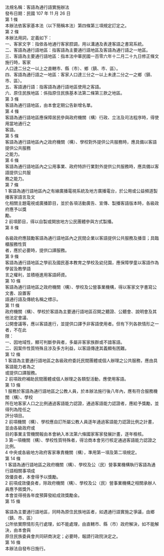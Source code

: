 法規名稱：客語為通行語實施辦法  
發布日期：民國 107 年 11 月 26 日  
第 1 條  
本辦法依客家基本法（以下簡稱本法）第四條第三項規定訂定之。  
第 2 條  
本辦法用詞，定義如下：  
一、客家文字：指依各地通行客家腔調，用以溝通及表達客語之書寫系統。  
二、客語為通行語地區：指客語為主要通行語地區及客語為通行語之一地區。  
三、客語為主要通行語地區：指本法中華民國一百零六年十二月二十九日修正條文施行時，客家  
人口達二分之一以上之直轄市、縣（市）、鄉（鎮、市、區）。  
四、客語為通行語之一地區：客家人口達三分之一以上未達二分之一之鄉（鎮、市、區）。  
五、客語通行語：指客語為通行語地區使用之客語。  
六、原住民族地區：係指原住民族基本法第二條第三款之地區。  
第 3 條  
客語為通行語地區，由本會定期公告新增名單。  
第 4 條  
客語為通行語地區應保障居民參與政府機關（構）行政、立法及司法程序時，得使用當地通行之  
客語。  
第 5 條  
客語為通行語地區內之政府機關（構）、學校對外提供公共服務時，應具備以客語提供公共服務  
之能力。  
第 6 條  
客語為通行語地區內之公用事業、政府特許行業對外提供公共服務時，應具備以客語提供公共服  
務之能力。  
第 7 條  
1 客語為通行語地區內之有線廣播電視系統及地方廣播電台，於公用或公益頻道製播客家語言及文  
化相關主題電視或廣播節目，並於各項活動廣告、宣傳、製播客語版本時，各級政府應予以獎  
勵。  
2 前項節目，得以自製或開放地方公民團體參與方式製播。  
第 8 條  


各級政府應鼓勵客語為通行語地區內之民間企業以客語提供公共服務及播音；具臨櫃服務性質  
者，應於必要時，提供口譯服務。  
第 9 條  
客語為通行語地區之學前及國民基本教育之學校及幼兒園，應保障學童以客語作為學習及教學語  
言之權利，並積極進用客語師資。  
第 10 條  
客語為通行語地區之政府機關（構）、學校及公營事業機構，得以客家文字書寫公文書、設置客  
語通行語及傳統名稱之標示。  
第 11 條  
政府機關（構）、學校於客語為主要通行語地區召開之聽證、公聽會、說明會及其他法定會議、  
公開會議等，應以客語進行，並提供口譯予非客語使用者。但有下列各款情形之一者，不在此  
限：  
一、因地域性，顯可判斷參與者，多屬非客家族群或不諳客語。  
二、因案件性質特殊且涉及多方利益，以客語傳達其義顯有困難。  
第 12 條  
1 客語為主要通行語地區之各級政府委託民間團體或個人辦理之公共服務，應由具客語能力者為之  
或提供口譯服務。  
2 前項政府補助民間團體或個人辦理之各類型活動，應使用客語。  
第 13 條  
1 服務於客語為通行語地區之公教人員，於本辦法施行後八年內，應有符合服務機關（構）、學校  
所在地客家人口之比例通過客語能力認證，通過客語能力認證者，應給予獎勵，並得列為陞任之  
評分項目。  
2 前項機關（構）、學校應自訂所屬公教人員逐年通過客語能力認證比例之計畫，並由各級政府或  
目的事業主管機關報由本會納入本法第六條國家客家發展計畫，逐年檢核。  
3 第一項機關（構）、學校性質特殊者，得洽商本會另行核定通過客語能力認證之比例。  
4 中央或各級地方政府客家專責機關（構），準用第一項及第二項規定。  
第 14 條  
1 客語為通行語地區之政府機關（構）、學校及公（民）營事業機構執行客語為通行語相關事項成  
效優良者，本會得予以獎勵。  
2 前項成效優良者，除政府機關（構）、學校及公（民）營事業機構之相關承辦人員應予敘獎外，  
本會並得視各年度預算發給成效獎勵金。  
第 15 條  


客語為主要通行語地區，同時為原住民族地區者，如遇通行語實施之爭議，由鄉（鎮、市、區）  
公所依實際情形先行處理，如不能處理，由直轄市、縣（市）政府解決，如不能解決，由本會與  
原住民族委員會共同研商決定；必要時，報請行政院決定之。  
第 16 條  
本辦法自發布日施行。  


